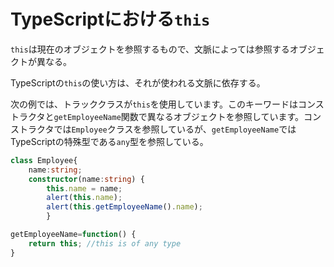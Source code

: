 # TypeScriptにおける`this`

`this`は現在のオブジェクトを参照するもので、文脈によっては参照するオブジェクトが異なる。

TypeScriptの`this`の使い方は、それが使われる文脈に依存する。

次の例では、トラッククラスが`this`を使用しています。このキーワードはコンストラクタと`getEmployeeName`関数で異なるオブジェクトを参照しています。コンストラクタでは`Employee`クラスを参照しているが、`getEmployeeName`では TypeScriptの特殊型である`any`型を参照している。

```ts
class Employee{
	name:string;
	constructor(name:string) {
		this.name = name;
		alert(this.name);
		alert(this.getEmployeeName().name);
		}

getEmployeeName=function() {
	return this; //this is of any type
}
```